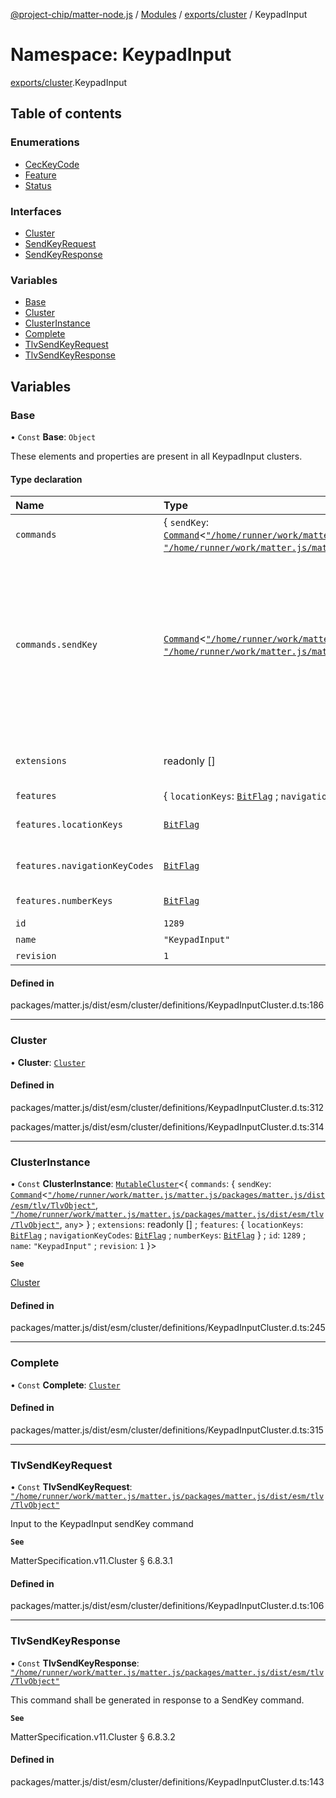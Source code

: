 [@project-chip/matter-node.js](../README.md) / [Modules](../modules.md) / [exports/cluster](exports_cluster.md) / KeypadInput

# Namespace: KeypadInput

[exports/cluster](exports_cluster.md).KeypadInput

## Table of contents

### Enumerations

- [CecKeyCode](../enums/exports_cluster.KeypadInput.CecKeyCode.md)
- [Feature](../enums/exports_cluster.KeypadInput.Feature.md)
- [Status](../enums/exports_cluster.KeypadInput.Status.md)

### Interfaces

- [Cluster](../interfaces/exports_cluster.KeypadInput.Cluster.md)
- [SendKeyRequest](../interfaces/exports_cluster.KeypadInput.SendKeyRequest.md)
- [SendKeyResponse](../interfaces/exports_cluster.KeypadInput.SendKeyResponse.md)

### Variables

- [Base](exports_cluster.KeypadInput.md#base)
- [Cluster](exports_cluster.KeypadInput.md#cluster)
- [ClusterInstance](exports_cluster.KeypadInput.md#clusterinstance)
- [Complete](exports_cluster.KeypadInput.md#complete)
- [TlvSendKeyRequest](exports_cluster.KeypadInput.md#tlvsendkeyrequest)
- [TlvSendKeyResponse](exports_cluster.KeypadInput.md#tlvsendkeyresponse)

## Variables

### Base

• `Const` **Base**: `Object`

These elements and properties are present in all KeypadInput clusters.

#### Type declaration

| Name | Type | Description |
| :------ | :------ | :------ |
| `commands` | \{ `sendKey`: [`Command`](../interfaces/exports_cluster.Command.md)\<[`"/home/runner/work/matter.js/matter.js/packages/matter.js/dist/esm/tlv/TlvObject"`](exports_certificate._internal_.__home_runner_work_matter_js_matter_js_packages_matter_js_dist_esm_tlv_TlvObject_.md), [`"/home/runner/work/matter.js/matter.js/packages/matter.js/dist/esm/tlv/TlvObject"`](exports_certificate._internal_.__home_runner_work_matter_js_matter_js_packages_matter_js_dist_esm_tlv_TlvObject_.md), `any`\>  } | - |
| `commands.sendKey` | [`Command`](../interfaces/exports_cluster.Command.md)\<[`"/home/runner/work/matter.js/matter.js/packages/matter.js/dist/esm/tlv/TlvObject"`](exports_certificate._internal_.__home_runner_work_matter_js_matter_js_packages_matter_js_dist_esm_tlv_TlvObject_.md), [`"/home/runner/work/matter.js/matter.js/packages/matter.js/dist/esm/tlv/TlvObject"`](exports_certificate._internal_.__home_runner_work_matter_js_matter_js_packages_matter_js_dist_esm_tlv_TlvObject_.md), `any`\> | Upon receipt, this shall process a keycode as input to the media device. If a second SendKey request with the same KeyCode value is received within 200ms, then the endpoint will consider the first key press to be a press and hold. When such a repeat KeyCode value is not received within 200ms, then the endpoint will consider the last key press to be a release. **`See`** MatterSpecification.v11.Cluster § 6.8.3.1 |
| `extensions` | readonly [] | This metadata controls which KeypadInputCluster elements matter.js activates for specific feature combinations. |
| `features` | \{ `locationKeys`: [`BitFlag`](exports_schema.md#bitflag) ; `navigationKeyCodes`: [`BitFlag`](exports_schema.md#bitflag) ; `numberKeys`: [`BitFlag`](exports_schema.md#bitflag)  } | - |
| `features.locationKeys` | [`BitFlag`](exports_schema.md#bitflag) | LocationKeys Supports CEC keys 0x0A (Settings) and 0x09 (Home) |
| `features.navigationKeyCodes` | [`BitFlag`](exports_schema.md#bitflag) | NavigationKeyCodes Supports UP, DOWN, LEFT, RIGHT, SELECT, BACK, EXIT, MENU |
| `features.numberKeys` | [`BitFlag`](exports_schema.md#bitflag) | NumberKeys Supports numeric input 0..9 |
| `id` | ``1289`` | - |
| `name` | ``"KeypadInput"`` | - |
| `revision` | ``1`` | - |

#### Defined in

packages/matter.js/dist/esm/cluster/definitions/KeypadInputCluster.d.ts:186

___

### Cluster

• **Cluster**: [`Cluster`](../interfaces/exports_cluster.KeypadInput.Cluster.md)

#### Defined in

packages/matter.js/dist/esm/cluster/definitions/KeypadInputCluster.d.ts:312

packages/matter.js/dist/esm/cluster/definitions/KeypadInputCluster.d.ts:314

___

### ClusterInstance

• `Const` **ClusterInstance**: [`MutableCluster`](../interfaces/exports_cluster.MutableCluster-1.md)\<\{ `commands`: \{ `sendKey`: [`Command`](../interfaces/exports_cluster.Command.md)\<[`"/home/runner/work/matter.js/matter.js/packages/matter.js/dist/esm/tlv/TlvObject"`](exports_certificate._internal_.__home_runner_work_matter_js_matter_js_packages_matter_js_dist_esm_tlv_TlvObject_.md), [`"/home/runner/work/matter.js/matter.js/packages/matter.js/dist/esm/tlv/TlvObject"`](exports_certificate._internal_.__home_runner_work_matter_js_matter_js_packages_matter_js_dist_esm_tlv_TlvObject_.md), `any`\>  } ; `extensions`: readonly [] ; `features`: \{ `locationKeys`: [`BitFlag`](exports_schema.md#bitflag) ; `navigationKeyCodes`: [`BitFlag`](exports_schema.md#bitflag) ; `numberKeys`: [`BitFlag`](exports_schema.md#bitflag)  } ; `id`: ``1289`` ; `name`: ``"KeypadInput"`` ; `revision`: ``1``  }\>

**`See`**

[Cluster](exports_cluster.KeypadInput.md#cluster)

#### Defined in

packages/matter.js/dist/esm/cluster/definitions/KeypadInputCluster.d.ts:245

___

### Complete

• `Const` **Complete**: [`Cluster`](../interfaces/exports_cluster.KeypadInput.Cluster.md)

#### Defined in

packages/matter.js/dist/esm/cluster/definitions/KeypadInputCluster.d.ts:315

___

### TlvSendKeyRequest

• `Const` **TlvSendKeyRequest**: [`"/home/runner/work/matter.js/matter.js/packages/matter.js/dist/esm/tlv/TlvObject"`](exports_certificate._internal_.__home_runner_work_matter_js_matter_js_packages_matter_js_dist_esm_tlv_TlvObject_.md)

Input to the KeypadInput sendKey command

**`See`**

MatterSpecification.v11.Cluster § 6.8.3.1

#### Defined in

packages/matter.js/dist/esm/cluster/definitions/KeypadInputCluster.d.ts:106

___

### TlvSendKeyResponse

• `Const` **TlvSendKeyResponse**: [`"/home/runner/work/matter.js/matter.js/packages/matter.js/dist/esm/tlv/TlvObject"`](exports_certificate._internal_.__home_runner_work_matter_js_matter_js_packages_matter_js_dist_esm_tlv_TlvObject_.md)

This command shall be generated in response to a SendKey command.

**`See`**

MatterSpecification.v11.Cluster § 6.8.3.2

#### Defined in

packages/matter.js/dist/esm/cluster/definitions/KeypadInputCluster.d.ts:143
